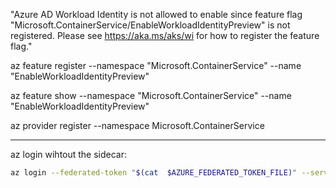 "Azure AD Workload Identity is not allowed to enable since feature flag \"Microsoft.ContainerService/EnableWorkloadIdentityPreview\" is not registered. Please see https://aka.ms/aks/wi for how to register the feature flag."

az feature register --namespace "Microsoft.ContainerService" --name "EnableWorkloadIdentityPreview"

az feature show --namespace "Microsoft.ContainerService" --name "EnableWorkloadIdentityPreview"

az provider register --namespace Microsoft.ContainerService

---

az login wihtout the sidecar:

```bash 
az login --federated-token "$(cat  $AZURE_FEDERATED_TOKEN_FILE)" --service-principal -u $AZURE_CLIENT_ID -t $AZURE_TENANT_ID
```